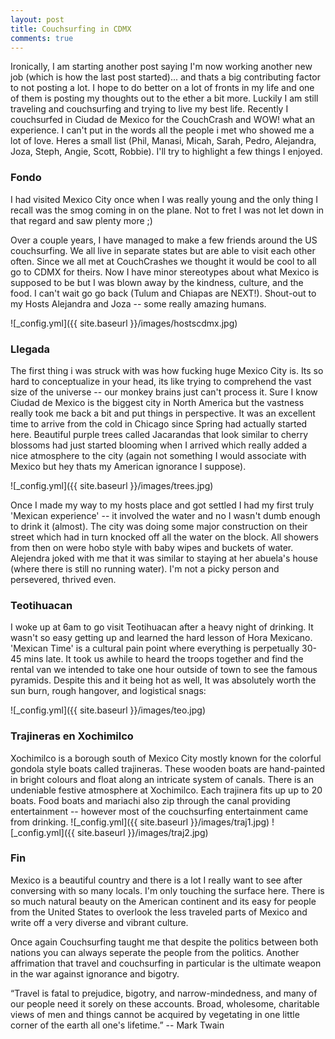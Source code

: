 ```yaml
---
layout: post
title: Couchsurfing in CDMX
comments: true
---
```

Ironically, I am starting another post saying I'm now working another new job (which is how the last post started)... and thats a big contributing factor to not posting a lot. I hope to do better on a lot of fronts in my life and one of them is posting my thoughts out to the ether a bit more. 
Luckily I am still traveling and couchsurfing and trying to live my best life. Recently I couchsurfed in Ciudad de Mexico for the CouchCrash and WOW! what an experience.  I can't put in the words all the people i met who showed me a lot of love. Heres a small list (Phil, Manasi, Micah, Sarah, Pedro, Alejandra, Joza, Steph, Angie, Scott, Robbie). I'll try to highlight a few things I enjoyed. 

### Fondo
I had visited Mexico City once when I was really young and the only thing I recall was the smog coming in on the plane. Not to fret I was not let down in that regard and saw plenty more ;)

Over a couple years, I have managed to make a few friends around the US couchsurfing. We all live in separate states but are able to visit each other often. Since we all met at CouchCrashes we thought it would be cool to all go to CDMX for theirs. Now I have minor stereotypes about what Mexico is supposed to be but I was blown away by the kindness, culture, and the food. I can't wait go go back (Tulum and Chiapas are NEXT!). Shout-out to my Hosts Alejandra and Joza -- some really amazing humans. 

![_config.yml]({{ site.baseurl }}/images/hostscdmx.jpg)


### Llegada 
The first thing i was struck with was how fucking huge Mexico City is. Its so hard to conceptualize in your head, its like trying to comprehend the vast size of the universe -- our monkey brains just can't process it. Sure I know Ciudad de Mexico is the biggest city in North America but the vastness really took me back a bit and put things in perspective. It was an excellent time to arrive from the cold in Chicago since Spring had actually started here. Beautiful purple trees called Jacarandas that look similar to cherry blossoms had just started blooming when I arrived which really added a nice atmosphere to the city (again not something I would associate with Mexico but hey thats my American ignorance I suppose). 

![_config.yml]({{ site.baseurl }}/images/trees.jpg)

Once I made my way to my hosts place and got settled I had my first truly 'Mexican experience' -- it involved the water and no I wasn't dumb enough to drink it (almost). The city was doing some major construction on their street which had in turn knocked off all the water on the block. All showers from then on were hobo style with baby wipes and buckets of water. Alejendra joked with me that it was similar to staying at her abuela's house (where there is still no running water). I'm not a picky person and persevered, thrived even.

### Teotihuacan
I woke up at 6am to go visit Teotihuacan after a heavy night of drinking. It wasn't so easy getting up and learned the hard lesson of Hora Mexicano. 'Mexican Time' is a cultural pain point where everything is perpetually 30-45 mins late. It took us awhile to heard the troops together and find the rental van we intended to take one hour outside of town to see the famous pyramids. Despite this and it being hot as well, It was absolutely worth the sun burn, rough hangover, and logistical snags:

![_config.yml]({{ site.baseurl }}/images/teo.jpg)

### Trajineras en Xochimilco
Xochimilco is a borough south of Mexico City mostly known for the colorful gondola style boats called trajineras. These wooden boats are hand-painted in bright colours and float along an intricate system of canals. There is an undeniable festive atmosphere at Xochimilco. Each trajinera fits up up to 20 boats. Food boats and mariachi also zip through the canal providing entertainment -- however most of the couchsurfing entertainment came from drinking. 
![_config.yml]({{ site.baseurl }}/images/traj1.jpg)
![_config.yml]({{ site.baseurl }}/images/traj2.jpg)

### Fin
Mexico is a beautiful country and there is a lot I really want to see after conversing with so many locals. I'm only touching the surface here. There is so much natural beauty on the American continent and its easy for people from the United States to overlook the less traveled parts of Mexico and write off a very diverse and vibrant culture. 

Once again Couchsurfing taught me that despite the politics between both nations you can always seperate the people from the politics. Another affrimation that travel and couchsurfing in particular is the ultimate weapon in the war against ignorance and bigotry. 

“Travel is fatal to prejudice, bigotry, and narrow-mindedness, and many of our people need it sorely on these accounts. Broad, wholesome, charitable views of men and things cannot be acquired by vegetating in one little corner of the earth all one's lifetime.” -- Mark Twain







